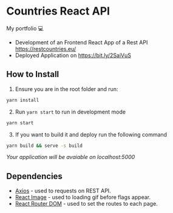 # Countries React API
My portfolio :computer:

 * Development of an Frontend React App of a Rest API https://restcountries.eu/
 * Deployed Application on https://bit.ly/2SaiVuS
 
 ## How to Install
 
 1. Ensure you are in the root folder and run:
 ```bash
 yarn install
 ```
 2. Run `yarn start` to run in development mode
 ```bash
 yarn start
 ```
 3. If you want to build it and deploy run the following command
 ```bash
 yarn build && serve -s build
 ```
 *Your application will be avaiable on localhost:5000*



## Dependencies
 
 - [Axios](https://www.npmjs.com/package/axios) - used to requests on REST API.
 - [React Image](https://www.npmjs.com/package/react-image) - used to loading gif before flags appear.
 - [React Router DOM](https://www.npmjs.com/package/react-router-dom) - used to set the routes to each page.
